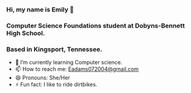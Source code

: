 ### Hi, my name is Emily 👋
### Computer Science Foundations student at Dobyns-Bennett High School.
### Based in Kingsport, Tennessee.


- 🌱 I’m currently learning Computer science.
- 📫 How to reach me: Eadams072004@gmail.com
- 😄 Pronouns: She/Her 
- ⚡ Fun fact: I like to ride dirtbikes. 

